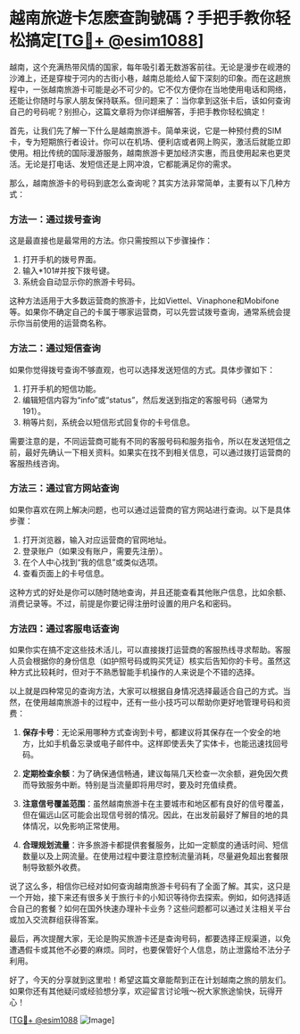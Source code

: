 # 越南旅遊卡怎麽查詢號碼？手把手教你轻松搞定[[TG💪+ @esim1088](https://t.me/s/esim1088)]

越南，这个充满热带风情的国家，每年吸引着无数游客前往。无论是漫步在岘港的沙滩上，还是穿梭于河内的古街小巷，越南总能给人留下深刻的印象。而在这趟旅程中，一张越南旅游卡可能是必不可少的。它不仅方便你在当地使用电话和网络，还能让你随时与家人朋友保持联系。但问题来了：当你拿到这张卡后，该如何查询自己的号码呢？别担心，这篇文章将为你详细解答，手把手教你轻松搞定！

首先，让我们先了解一下什么是越南旅游卡。简单来说，它是一种预付费的SIM卡，专为短期旅行者设计。你可以在机场、便利店或者网上购买，激活后就能立即使用。相比传统的国际漫游服务，越南旅游卡更加经济实惠，而且使用起来也更灵活。无论是打电话、发短信还是上网冲浪，它都能满足你的需求。

那么，越南旅游卡的号码到底怎么查询呢？其实方法非常简单，主要有以下几种方式：

### 方法一：通过拨号查询
这是最直接也是最常用的方法。你只需按照以下步骤操作：
1. 打开手机的拨号界面。
2. 输入*101#并按下拨号键。
3. 系统会自动显示你的旅游卡号码。

这种方法适用于大多数运营商的旅游卡，比如Viettel、Vinaphone和Mobifone等。如果你不确定自己的卡属于哪家运营商，可以先尝试拨号查询，通常系统会提示你当前使用的运营商名称。

### 方法二：通过短信查询
如果你觉得拨号查询不够直观，也可以选择发送短信的方式。具体步骤如下：
1. 打开手机的短信功能。
2. 编辑短信内容为“info”或“status”，然后发送到指定的客服号码（通常为191）。
3. 稍等片刻，系统会以短信形式回复你的卡号信息。

需要注意的是，不同运营商可能有不同的客服号码和服务指令，所以在发送短信之前，最好先确认一下相关资料。如果实在找不到相关信息，可以通过拨打运营商的客服热线咨询。

### 方法三：通过官方网站查询
如果你喜欢在网上解决问题，也可以通过运营商的官方网站进行查询。以下是具体步骤：
1. 打开浏览器，输入对应运营商的官网地址。
2. 登录账户（如果没有账户，需要先注册）。
3. 在个人中心找到“我的信息”或类似选项。
4. 查看页面上的卡号信息。

这种方式的好处是你可以随时随地查询，并且还能查看其他账户信息，比如余额、消费记录等。不过，前提是你要记得注册时设置的用户名和密码。

### 方法四：通过客服电话查询
如果你实在搞不定这些技术活儿，可以直接拨打运营商的客服热线寻求帮助。客服人员会根据你的身份信息（如护照号码或购买凭证）核实后告知你的卡号。虽然这种方式比较耗时，但对于不熟悉智能手机操作的人来说是个不错的选择。

以上就是四种常见的查询方法，大家可以根据自身情况选择最适合自己的方式。当然，在使用越南旅游卡的过程中，还有一些小技巧可以帮助你更好地管理号码和资费：

1. **保存卡号**：无论采用哪种方式查询到卡号，都建议将其保存在一个安全的地方，比如手机备忘录或电子邮件中。这样即使丢失了实体卡，也能迅速找回号码。
   
2. **定期检查余额**：为了确保通信畅通，建议每隔几天检查一次余额，避免因欠费而导致服务中断。特别是当流量即将用尽时，要及时充值续费。

3. **注意信号覆盖范围**：虽然越南旅游卡在主要城市和地区都有良好的信号覆盖，但在偏远山区可能会出现信号弱的情况。因此，在出发前最好了解目的地的具体情况，以免影响正常使用。

4. **合理规划流量**：许多旅游卡都提供套餐服务，比如一定额度的通话时间、短信数量以及上网流量。在使用过程中要注意控制流量消耗，尽量避免超出套餐限制导致额外收费。

说了这么多，相信你已经对如何查询越南旅游卡号码有了全面了解。其实，这只是一个开始，接下来还有很多关于旅行卡的小知识等待你去探索。例如，如何选择适合自己的套餐？如何在国外快速办理补卡业务？这些问题都可以通过关注相关平台或加入交流群组获得答案。

最后，再次提醒大家，无论是购买旅游卡还是查询号码，都要选择正规渠道，以免遭遇假卡或其他不必要的麻烦。同时，也要保管好个人信息，防止泄露给不法分子利用。

好了，今天的分享就到这里啦！希望这篇文章能帮到正在计划越南之旅的朋友们。如果你还有其他疑问或经验想分享，欢迎留言讨论哦～祝大家旅途愉快，玩得开心！

[[TG💪+ @esim1088](https://t.me/s/esim1088) ![Image](https://i.postimg.cc/4NQfJmqS/Snipaste-2025-05-13-00-14-12.png)]